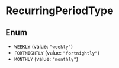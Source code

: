 # RecurringPeriodType

## Enum

* `WEEKLY` (value: `"weekly"`)
* `FORTNIGHTLY` (value: `"fortnightly"`)
* `MONTHLY` (value: `"monthly"`)
